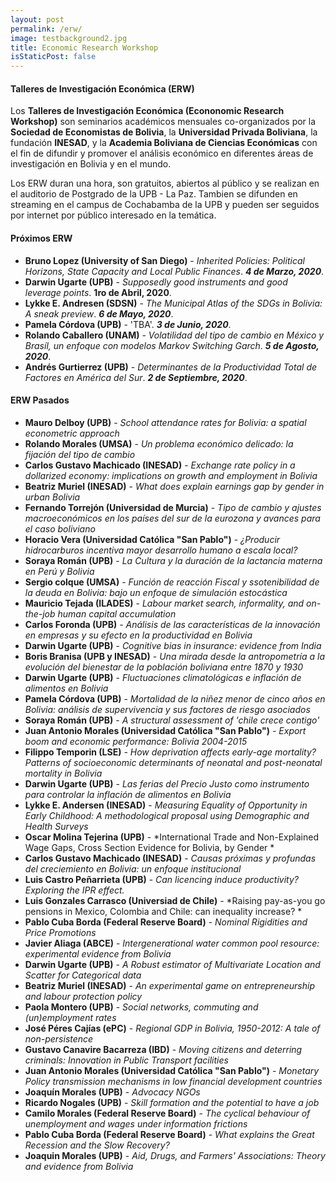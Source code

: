 ```yaml
---
layout: post
permalink: /erw/
image: testbackground2.jpg
title: Economic Research Workshop
isStaticPost: false
---
```


#### Talleres de Investigación Económica (ERW)
Los **Talleres de Investigación Económica (Econonomic Research Workshop)** son seminarios académicos mensuales co-organizados por la **Sociedad de Economistas de Bolivia**, la **Universidad Privada Boliviana**, la fundación **INESAD**, y la **Academia Boliviana de Ciencias Económicas** con el fin de difundir y promover el análisis económico en diferentes áreas de investigación en Bolivia y en el mundo.  

Los ERW duran una hora, son gratuitos, abiertos al público y se realizan en el auditorio de Postgrado de la UPB - La Paz. Tambien se difunden en streaming en el campus de Cochabamba de la UPB y pueden ser seguidos por internet por público interesado en la temática.

#### Próximos ERW

* **Bruno Lopez  (University of San Diego)** - *Inherited Policies: Political Horizons, State Capacity and Local Public Finances*. ***4 de Marzo, 2020***.
* **Darwin Ugarte (UPB)** - *Supposedly good instruments and good leverage points*. **1ro de Abril, 2020**.
* **Lykke E. Andresen (SDSN)** - *The Municipal Atlas of the SDGs in Bolivia: A sneak preview*. ***6 de Mayo, 2020***.
* **Pamela Córdova (UPB)** - 'TBA'. ***3 de Junio, 2020***.
* **Rolando Caballero (UNAM)** - *Volatilidad del tipo de cambio en México y Brasíl, un enfoque con modelos Markov Switching Garch*. ***5 de Agosto, 2020***.
* **Andrés Gurtierrez (UPB)** - *Determinantes de la Productividad Total de Factores en América del Sur*. ***2 de Septiembre, 2020***.

#### ERW Pasados
* **Mauro Delboy (UPB)** - *School attendance rates for Bolivia: a spatial econometric approach*
* **Rolando Morales (UMSA)** - *Un problema económico delicado: la fijación del tipo de cambio*
* **Carlos Gustavo Machicado (INESAD)** - *Exchange rate policy in a dollarized economy: implications on growth and employment in Bolivia*
* **Beatriz Muriel (INESAD)** - *What does explain earnings gap by gender in urban Bolivia*
* **Fernando Torrejón (Universidad de Murcia)** - *Tipo de cambio y ajustes macroeconómicos en los países del sur de la eurozona y avances para el caso boliviano*
* **Horacio Vera  (Universidad Católica "San Pablo")** - *¿Producir hidrocarburos incentiva mayor desarrollo humano a escala local?*
* **Soraya Román (UPB)** - *La Cultura y la duración de la lactancia materna en Perú y Bolivia*
* **Sergio colque (UMSA)** - *Función de reacción Fiscal y ssotenibilidad de la deuda en Bolivia: bajo un enfoque de simulación estocástica*
* **Mauricio Tejada (ILADES)** - *Labour market search, informality, and on-the-job human capital accumulation*
* **Carlos Foronda (UPB)** - *Análisis de las características de la innovación en empresas y su efecto en la productividad en Bolivia*
* **Darwin Ugarte (UPB)** - *Cognitive bias in insurance: evidence from India*
* **Boris Branisa (UPB y INESAD)** - *Una mirada desde la antropometría a la evolución del bienestar de la población boliviana entre 1870 y 1930*
* **Darwin Ugarte  (UPB)** - *Fluctuaciones climatológicas e inflación de alimentos en Bolivia*
* **Pamela Córdova (UPB)** - *Mortalidad de la niñez menor de cinco años en Bolivia: análisis de supervivencia y sus factores de riesgo asociados*
* **Soraya Román (UPB)** - *A structural assessment of 'chile crece contigo'*
* **Juan Antonio Morales (Universidad Católica "San Pablo")** - *Export boom and economic performance: Bolivia 2004-2015*
* **Filippo Temporin (LSE)** - *How deprivation affects early-age mortality? Patterns of socioeconomic determinants of neonatal and post-neonatal mortality in Bolivia*
* **Darwin Ugarte (UPB)** - *Las ferias del Precio Justo como instrumento para controlar la inflación de alimentos en Bolivia*
* **Lykke E. Andersen (INESAD)** - *Measuring Equality of Opportunity in Early Childhood: A methodological proposal using Demographic and Health Surveys*
* **Oscar Molina Tejerina (UPB)** - *International Trade and Non-Explained Wage Gaps, Cross Section Evidence for Bolivia, by Gender *
* **Carlos Gustavo Machicado (INESAD)** - *Causas próximas y profundas del creciemiento en Bolivia: un enfoque institucional*
* **Luis Castro Peñarrieta (UPB)** - *Can licencing induce productivity? Exploring the IPR effect.*
* **Luis Gonzales Carrasco (Universiad de Chile)** - *Raising pay-as-you go pensions in Mexico, Colombia and Chile: can inequality increase? *
* **Pablo Cuba Borda (Federal Reserve Board)** - *Nominal Rigidities and Price Promotions*
* **Javier Aliaga (ABCE)** - *Intergenerational water common pool resource: experimental evidence from Bolivia*
* **Darwin Ugarte (UPB)** - *A Robust estimator of Multivariate Location and Scatter for Categorical data*
* **Beatriz Muriel (INESAD)** - *An experimental game on entrepreneurship and labour protection policy*
* **Paola Montero (UPB)** - *Social networks, commuting and (un)employment rates*
* **José Péres Cajías (ePC)** - *Regional GDP in Bolivia, 1950-2012: A tale of non-persistence*
* **Gustavo Canavire Bacarreza (IBD)** - *Moving citizens and deterring criminals: Innovation in Public Transport facilities*
* **Juan Antonio Morales (Universidad Católica "San Pablo")** - *Monetary Policy transmission mechanisms in low financial development countries*
* **Joaquín Morales (UPB)** - *Advocacy NGOs*
* **Ricardo Nogales (UPB)** - *Skill formation and the potential to have a job*
* **Camilo Morales (Federal Reserve Board)** - *The cyclical behaviour of unemployment and wages under information frictions*
* **Pablo Cuba Borda (Federal Reserve Board)** - *What explains the Great Recession and the Slow Recovery?*
* **Joaquin Morales (UPB)** - *Aid, Drugs, and Farmers' Associations: Theory and evidence from Bolivia*




<!-- <img class="img-responsive feature-image" src="{{ site.baseurl }}/img/posts/cod.jpg" style="display:none"> -->
